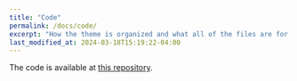```yaml
---
title: "Code"
permalink: /docs/code/
excerpt: "How the theme is organized and what all of the files are for."
last_modified_at: 2024-03-18T15:19:22-04:00
---
```


The code is available at [this repository](https://github.com/vovantuan1999a/CathAction_Dataset.git).
